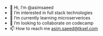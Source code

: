 - 👋 Hi, I’m @asimsaeed
- 👀 I’m interested in full stack technologies
- 🌱 I’m currently learning microserverices
- 💞️ I’m looking to collaborate on codecamp
- 📫 How to reach me asim.saeed@tkxel.com

<!---
asimsaeed660066/asimsaeed660066 is a ✨ special ✨ repository because its `README.md` (this file) appears on your GitHub profile.
You can click the Preview link to take a look at your changes.
--->
